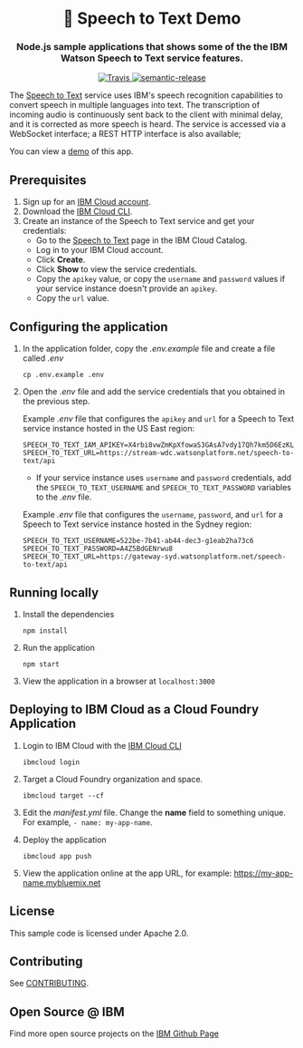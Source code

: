 <h1 align="center" style="border-bottom: none;">🎤 Speech to Text Demo </h1>
<h3 align="center">Node.js sample applications that shows some of the the IBM Watson Speech to Text service features.</h3>
<p align="center">
  <a href="http://travis-ci.org/watson-developer-cloud/speech-to-text-nodejs">
    <img alt="Travis" src="https://travis-ci.org/watson-developer-cloud/speech-to-text-nodejs.svg?branch=master">
  </a>
  <a href="#badge">
    <img alt="semantic-release" src="https://img.shields.io/badge/%20%20%F0%9F%93%A6%F0%9F%9A%80-semantic--release-e10079.svg">
  </a>
</p>
</p>

The [Speech to Text][service_url] service uses IBM's speech recognition capabilities to convert speech in multiple languages into text. The transcription of incoming audio is continuously sent back to the client with minimal delay, and it is corrected as more speech is heard. The service is accessed via a WebSocket interface; a REST HTTP interface is also available;

You can view a [demo][demo_url] of this app.

## Prerequisites

1. Sign up for an [IBM Cloud account](https://console.bluemix.net/registration/).
1. Download the [IBM Cloud CLI](https://console.bluemix.net/docs/cli/index.html#overview).
1. Create an instance of the Speech to Text service and get your credentials:
    - Go to the [Speech to Text](https://console.bluemix.net/catalog/services/speech-to-text) page in the IBM Cloud Catalog.
    - Log in to your IBM Cloud account.
    - Click **Create**.
    - Click **Show** to view the service credentials.
    - Copy the `apikey` value, or copy the `username` and `password` values if your service instance doesn't provide an `apikey`.
    - Copy the `url` value.

## Configuring the application

1. In the application folder, copy the *.env.example* file and create a file called *.env*

    ```
    cp .env.example .env
    ```

2. Open the *.env* file and add the service credentials that you obtained in the previous step.

    Example *.env* file that configures the `apikey` and `url` for a Speech to Text service instance hosted in the US East region:

    ```
    SPEECH_TO_TEXT_IAM_APIKEY=X4rbi8vwZmKpXfowaS3GAsA7vdy17Qh7km5D6EzKLHL2
    SPEECH_TO_TEXT_URL=https://stream-wdc.watsonplatform.net/speech-to-text/api
    ```

    - If your service instance uses `username` and `password` credentials, add the `SPEECH_TO_TEXT_USERNAME` and `SPEECH_TO_TEXT_PASSWORD` variables to the *.env* file.

    Example *.env* file that configures the `username`, `password`, and `url` for a Speech to Text service instance hosted in the Sydney region:

    ```
    SPEECH_TO_TEXT_USERNAME=522be-7b41-ab44-dec3-g1eab2ha73c6
    SPEECH_TO_TEXT_PASSWORD=A4Z5BdGENrwu8
    SPEECH_TO_TEXT_URL=https://gateway-syd.watsonplatform.net/speech-to-text/api
    ```

## Running locally

1. Install the dependencies

    ```
    npm install
    ```

1. Run the application

    ```
    npm start
    ```

1. View the application in a browser at `localhost:3000`

## Deploying to IBM Cloud as a Cloud Foundry Application

1. Login to IBM Cloud with the [IBM Cloud CLI](https://console.bluemix.net/docs/cli/index.html#overview)

    ```
    ibmcloud login
    ```

1. Target a Cloud Foundry organization and space.

    ```
    ibmcloud target --cf
    ```

1. Edit the *manifest.yml* file. Change the **name** field to something unique. For example, `- name: my-app-name`.
1. Deploy the application

    ```
    ibmcloud app push
    ```

1. View the application online at the app URL, for example: https://my-app-name.mybluemix.net


## License

  This sample code is licensed under Apache 2.0.

## Contributing

  See [CONTRIBUTING](./CONTRIBUTING.md).

## Open Source @ IBM
  Find more open source projects on the [IBM Github Page](http://ibm.github.io/)


[service_url]: https://www.ibm.com/watson/services/speech-to-text/
[docs]: https://www.ibm.com/watson/developercloud/speech-to-text/api/v1/curl.html?curl
[sign_up]: https://console.bluemix.net/registration/?target=/catalog/services/speech-to-text/
[demo_url]: https://speech-to-text-demo.ng.bluemix.net